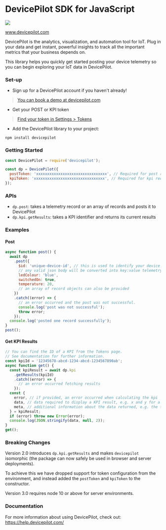 # DevicePilot SDK for JavaScript

<a href="https://nodei.co/npm/devicepilot/">
  <img src="https://nodei.co/npm/devicepilot.svg?downloads=true&downloadRank=true&stars=true">
</a>

www.devicepilot.com

DevicePilot is the analytics, visualization, and automation tool for IoT. Plug in your data and get instant, powerful insights to track all the important metrics that your business depends on.

This library helps you quickly get started posting your device telemetry so you can begin exploring your IoT data in DevicePilot.

### Set-up

* Sign up for a DevicePilot account if you haven't already!

> [You can book a demo at devicepilot.com](https://www.devicepilot.com/contact)

* Get your POST or KPI token

> [Find your token in Settings > Tokens](https://app.devicepilot.com/#/settings/tokens)

* Add the DevicePilot library to your project:

```
npm install devicepilot
```

### Getting Started

```javascript
const DevicePilot = require('devicepilot');

const dp = DevicePilot({
  postToken: 'xxxxxxxxxxxxxxxxxxxxxxxxxxxxxxxx', // Required for post requests
  kpiToken: 'xxxxxxxxxxxxxxxxxxxxxxxxxxxxxxxx', // Required for kpi requests
});
```

### APIs

* `dp.post`: takes a telemetry record or an array of records and posts it to DevicePilot
* `dp.kpi.getResults`: takes a KPI identifier and returns its current results

### Examples

#### Post

```javascript
async function post() {
  await dp
    .post({
      $id: 'unique-device-id', // this is used to identify your device
      // any valid json body will be converted into key:value telemetry:
      ledColour: 'blue',
      switchedOn: true,
      temperature: 20,
      // an array of record objects can also be provided
    })
    .catch((error) => {
      // an error occurred and the post was not successful.
      console.log('post was not successful');
      throw error;
    });
  console.log('posted one record successfully');
}
post();
```

#### Get KPI Results

```javascript
// You can find the ID of a KPI from the Tokens page.
// See documentation for further information.
const kpiId = '12345678-abcd-1234-abcd-1234567890ab';
async function get() {
  const kpiResult = await dp.kpi
    .getResults(kpiId)
    .catch((error) => {
      // an error occurred fetching results
    });
  const {
    error, // if provided, an error occurred when calculating the kpi
    data, // data required to display a KPI result, e.g. x and y for a scatter chart
    meta, // additional information about the data returned, e.g. the type of the y axis
  } = kpiResult;
  if (error) throw new Error(error);
  console.log(JSON.stringify(data, null, 2));
}
get();
```

### Breaking Changes

Version 2.0 introduces `dp.kpi.getResults` and makes `devicepilot` isomorphic (the package can now safely be used in browser and server deployments).

To achieve this we have dropped support for token configuration from the environment, and instead added the `postToken` and `kpiToken` to the constructor.

Version 3.0 requires node 10 or above for server environments.

### Documentation

For more information about using DevicePilot, check out: https://help.devicepilot.com/
